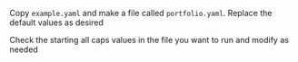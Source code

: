 Copy `example.yaml` and make a file called `portfolio.yaml`. Replace the default values as desired

Check the starting all caps values in the file you want to run and modify as needed